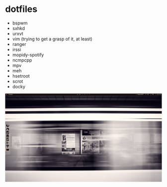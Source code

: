 dotfiles
========

* bspwm
* sxhkd
* urxvt
* vim (trying to get a grasp of it, at least)
* ranger
* irssi
* mopidy-spotify
* ncmpcpp
* mpv
* meh
* hsetroot
* scrot
* docky

![scrot](conf.png)

